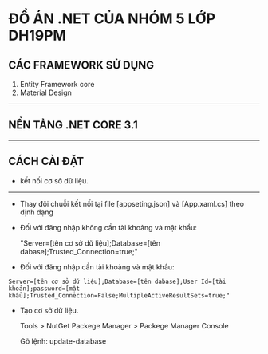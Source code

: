 # ĐỒ ÁN .NET CỦA NHÓM 5 LỚP DH19PM
## CÁC FRAMEWORK SỬ DỤNG 
  1. Entity Framework core
  2. Material Design
---
## NỀN TẢNG .NET CORE 3.1
---
## CÁCH CÀI ĐẶT
* kết nối cơ sở dữ liệu.
---
  * Thay đôi chuỗi kết nối tại file [appseting.json] và [App.xaml.cs] theo định dạng
   - Đối với đăng nhập không cần tài khoảng và mật khẩu:
   
     "Server=[tên cơ sở dữ liệu];Database=[tên dabase];Trusted_Connection=true;"
     
   - Đối với đăng nhập cần tài khoảng và mật khẩu:
   
    Server=[tên cơ sở dữ liệu];Database=[tên dabase];User Id=[tài khoản];password=[mật khẩu];Trusted_Connection=False;MultipleActiveResultSets=true;"
    
  * Tạo cơ sở dữ liệu.
  
    Tools > NutGet Packege Manager > Packege Manager Console
    
     Gõ lệnh:  update-database
